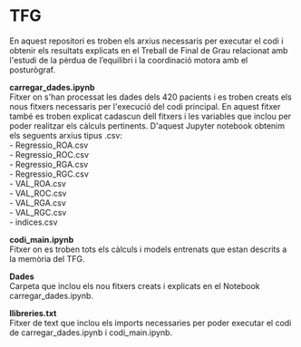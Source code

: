 # TFG 
En aquest repositori es troben els arxius necessaris per executar el codi i obtenir els resultats explicats en el Treball de Final de Grau relacionat amb l'estudi de la pèrdua de l’equilibri i la coordinació motora amb el posturògraf.

**carregar_dades.ipynb** \
Fitxer on s'han processat les dades dels 420 pacients i es troben creats els nous fitxers necessaris per l'execució del codi principal. En aquest fitxer també es troben explicat cadascun dell fitxers i les variables que inclou per poder realitzar els càlculs pertinents. D'aquest Jupyter notebook obtenim els seguents arxius tipus .csv: \
    - Regressio_ROA.csv \
    - Regressio_ROC.csv \
    - Regressio_RGA.csv \
    - Regressio_RGC.csv \
    - VAL_ROA.csv \
    - VAL_ROC.csv \
    - VAL_RGA.csv \
    - VAL_RGC.csv \
    - indices.csv 

**codi_main.ipynb** \
Fitxer on es troben tots els càlculs i models entrenats que estan descrits a la memòria del TFG.

**Dades** \
Carpeta que inclou els nou fitxers creats i explicats en el Notebook carregar_dades.ipynb. 

**llibreries.txt** \
Fitxer de text que inclou els imports necessaries per poder executar el codi de carregar_dades.ipynb i codi_main.ipynb.
